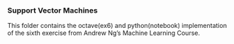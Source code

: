 ### Support Vector Machines

This folder contains the octave(ex6) and python(notebook) implementation of the sixth exercise from Andrew Ng’s Machine Learning Course.
